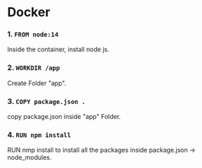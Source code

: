 # Docker


### 1. ```FROM node:14```
Inside the container, install node js.

### 2. ```WORKDIR /app```
Create Folder "app".

### 3. ```COPY package.json .```
copy package.json inside "app" Folder.

### 4. ```RUN npm install ```
RUN nmp install to install all the packages inside package.json -> node_modules.
